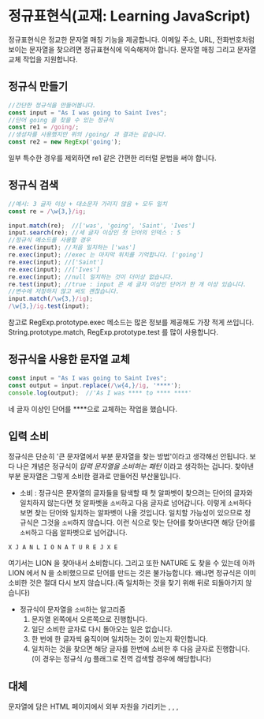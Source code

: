 # 정규표현식(교재: Learning JavaScript)
정규표현식은 정교한 문자열 매칭 기능을 제공합니다. 이메일 주소, URL, 전화번호처럼 보이는 문자열을 찾으려면 정규표현식에 익숙해져야 합니다. 문자열 매칭 그리고 문자열 교체 작업을 지원합니다.
## 정규식 만들기
```javascript
//간단한 정규식을 만들어봅니다.
const input = "As I was going to Saint Ives";
//단어 going 을 찾을 수 있는 정규식
const re1 = /going/;
//생성자를 사용했지만 위의 /going/ 과 결과는 같습니다.
const re2 = new RegExp('going');
```
일부 특수한 경우를 제외하면 re1 같은 간편한 리터럴 문법을 써야 합니다.
## 정규식 검색
```javascript
//예시: 3 글자 이상 + 대소문자 가리지 않음 + 모두 일치
const re = /\w{3,}/ig;

input.match(re);  //['was', 'going', 'Saint', 'Ives']
input.search(re); //세 글자 이상인 첫 단어의 인덱스 : 5
//정규식 메소드를 사용할 경우
re.exec(input); //처음 일치하는 ['was']
re.exec(input); //exec 는 마지막 위치를 기억합니다. ['going']
re.exec(input); //['Saint']
re.exec(input); //['Ives']
re.exec(input); //null 일치하는 것이 더이상 없습니다.
re.test(input); //true : input 은 세 글자 이상인 단어가 한 개 이상 있습니다.
//변수에 저장하지 않고 써도 괜찮습니다.
input.match(/\w{3,}/ig);
/\w{3,}/ig.test(input);
```
참고로 RegExp.prototype.exec 메소드는 많은 정보를 제공해도 가장 적게 쓰입니다. String.prototype.match, RegExp.prototype.test 를 많이 사용합니다.
## 정규식을 사용한 문자열 교체
```javascript
const input = "As I was going to Saint Ives";
const output = input.replace(/\w{4,}/ig, '****');
console.log(output);  //'As I was **** to **** ****'
```
네 글자 이상인 단어를 ****으로 교체하는 작업을 했습니다.
## 입력 소비
정규식은 단순히 '큰 문자열에서 부분 문자열을 찾는 방법'이라고 생각해선 안됩니다. 보다 나은 개념은 정규식이 *입력 문자열을 소비하는 패턴* 이라고 생각하는 겁니다. 찾아낸 부분 문자열은 그렇게 소비한 결과로 만들어진 부산물입니다.
- 소비 : 정규식은 문자열의 글자들을 탐색할 때 첫 알파벳이 찾으려는 단어의 글자와 일치하지 않는다면 첫 알파벳을 `소비`하고 다음 글자로 넘어갑니다. 이렇게 `소비`하다보면 찾는 단어와 일치하는 알파벳이 나올 것입니다. 일치할 가능성이 있으므로 정규식은 그것을 `소비`하지 않습니다. 이런 식으로 맞는 단어를 찾아낸다면 해당 단어를 `소비`하고 다음 알파벳으로 넘어갑니다.
```
X J A N L I O N A T U R E J X E
```
여기서는 LION 을 찾아내서 소비합니다. 그리고 또한 NATURE 도 찾을 수 있는데 아까 LION 에서 N 을 소비했으므로 단어를 만드는 것은 불가능합니다. 왜냐면 정규식은 이미 소비한 것은 절대 다시 보지 않습니다.(즉 일치하는 것을 찾기 위해 뒤로 되돌아가지 않습니다)
- 정규식이 문자열을 `소비`하는 알고리즘
  1. 문자열 왼쪽에서 오른쪽으로 진행합니다.
  2. 일단 소비한 글자로 다시 돌아오는 일은 없습니다.
  3. 한 번에 한 글자씩 움직이며 일치하는 것이 있는지 확인합니다.
  4. 일치하는 것을 찾으면 해당 글자를 한번에 소비한 후 다음 글자로 진행합니다.(이 경우는 정규식 /g 플래그로 전역 검색할 경우에 해당합니다)
## 대체
문자열에 담은 HTML 페이지에서 외부 자원을 가리키는 <a>, <area>, <link>, <script>, <source>, <meta>를 모두 찾고 싶을 때는 어떻게 할까요. 태그의 대소문자가 통일되지 않을 경우도 있습니다. 이럴 때는 정규식의 `대체`를 사용합니다.
```javascript
const html = 'HTML with <a href="/one">one link</a>, and some javascript' +
  '<script src="stuff.js">';
//이 정규식의 의미는 '텍스트에서 area, a, link, script, source 를 대소문자 가리지 말고 모두 찾으라'입니다.
const matches = html.match(/area|a|link|script|source/ig);
//결과: ["a", "link", "a", "a", "a", "a", "script", "script"]
```
여기서 `|`(파이프)는 대체를 뜻하는 메타 문자, `ig`는 대소문자 구별 없이 + 전체를 검색한다는 뜻입니다. g 플래그가 없다면 일치하는 것 중 첫 번째만 반환합니다.
정규식은 왼쪽에서 오른쪽으로 평가하기에 area 를 a 보다 먼저 썼습니다. 이 이유는 LION, NATURE 사례에서 알 수 있습니다. a 를 먼저 쓴다면 검색 시 a 를 소비하면 area 를 소비하는 게 불가능해지기 때문입니다. 그러니 이렇게 겹치는 것이 있을 때는 더 큰 것을 먼저 씁니다. 작은 것을 먼저 쓰면 큰 것을 절대 찾지 못하게 됩니다.
## HTML 찾기
정규식은 HTML 을 분석할 수 없습니다. 분석하려면 각 부분을 구성 요소로 완전히 분해할 수 있어야 하는데, 정규식은 아주 간단한 언어만 분석할 수 있습니다. 물론 정규식으로 복잡한 언어를 분석하기도 하지만, 정규식의 한계를 이해하고 상황에 따라 더 알맞은 방법을 찾아야 합니다.
정규식을
```javascript
const html = '<br> [!CDATA[[<br>]]]';
const matches = html.match(/<br>/ig);
console.log(matches) //['<br>', '<br>']
```
여기서의 진짜 <br>태그는 하나입니다. 나머지는 글자 데이터입니다. 정규식은 `<p> <a>aa</a> </p>`같은 계층적 구조에 매우 취약합니다. 다시 말하자면 정규식은 HTML 처럼 매우 복잡한 것을 검색하기에는 알맞지 않습니다.
## 문자셋
`문자셋`은 글자 하나를 다른 것으로 `대체`하는 방법을 간단히 줄인 것입니다.
```javascript
const beer99 = "99 bottles of beer on the wall " +
  'take 1 down and pass it around -- ' +
  '98 bottles of beer on the wall.';

//문자열 안의 숫자를 모두 찾습니다.
const matches = beer99.match(/0|1|2|3|4|5|6|7|8|9/g); //["9", "9", "1", "9", "8"]
//문자셋으로 간략히 표현합니다. m2 가 더 좋은 방법입니다.
const m1 = beer99.match(/[0123456789]/g);
const m2 = beer99.match(/[0-9]/g);

//글자와 숫자, 기타 구두점을 찾습니다.(사실 공백만 빼고 다 찾습니다)
const match = beer99.match(/[\-0-9a-z.]/ig) //75글자. ['9', '9', 'b', 'o'...]
//원래 문자열에서 공백만 찾습니다.
const match2 = beer99.match(/[^\-0-9a-z.]/);
/*
[" ", index: 2, input: "99 bottles of beer on the wall take 1 down and pass it around -- 98 bottles of beer on the wall.", groups: undefined]
*/
```
- matches 의 방법은 글자를 찾을 때, 숫자와 글자 모두를 찾을 때 각각 또 다시 만들어야 합니다. 그래서 `문자셋`으로 간편히 표현하는 것입니다.
- match 안의 정규식에서 숫자와 알파벳 순서는 중요치 않습니다.(`/[.a-z0-9\-]/ig`도 가능) 하이픈 `-`은 이스케이프`\`해야합니다. 그러지 않으면 하이픈을 범위 표시 메타문자로 간주합니다.
- match2 안의 정규식은 캐럿`^`을 사용했습니다. 캐럿으로 특정 문자, 또는 범위를 제외합니다.
## 자주 쓰는 문자셋
- 매우 자주 쓰이는 일부 문자셋은 단축 표기가 따로 있습니다. 이들을 클래스라고 부르기도 합니다.
  - `\d` = `[0-9]`:
  - `\D` = `[^0-9]`
  - `\s` = `[ \t\v\n\r]`: 탭, 스페이스, 세로 탭, 줄바꿈을 포함합니다. 공백으로 줄을 맞추는 문자셋입니다.
  - `\S` = `[^ \t\v\n\r]`
  - `\w` = `[a-zA-Z_]`: 하이픈과 마침표는 포함되지 않으므로 이 문자셋으로 도메인 이름이나 CSS 클래스 등을 찾을 수는 없습니다.
  - `\W` = `[^a-zA-Z_]`
위 단축 표기 중에서 가장 자주 쓰는 것은 `\s`입니다.
```javascript
const stuff =
  'hight: 9\n' +
  'medium: 5\n' +
  'low: 2\n';
//탭, 스페이스, 세로 탭, 줄바꿈을 포함 + 숫자는 상관없으며 없어도 된다 + 0-9까지 문자열 안의 숫자 찾기 + 전역 검색
const levels = stuff.match(/:\s*[0-9]/g); // [": 9", ": 5", ": 2"]
```
문자 제외 클래스 `\D`, `\S`, `W`를 사용하면 원치 않는 문자들을 빠르고 효율적으로 제거할 수 있습니다.
  - 예를 들어 전화번호를 데이터베이스에 저장하기 전에 형식을 통일하는 편이 좋습니다. 사람들이 전화번호를 쓰는 방식은 제각기 다르므로 문자셋을 사용해서 10자리 숫자로 통일하는 것이 좋습니다.
```javascript
//예 1. 전화번호
const messyPhone = '(505) 555-1515';
const neatPhone = messyPhone.replace(/\D/g, ''); //5055551515
//예 2. 공백이 아닌 글자가 최소 하나는 있어야 하는 필드에 데이터가 있는지 검사
const field = ' something ';
const valid = /\S/.test(field); //true
```
## 반복
`반복 메타 문자`는 얼마나 많이 일치해야 하는지 지정할 때 사용합니다. 예를 들어 숫자 하나를 찾지 않고 여러 개를 찾을 때 사용해봅니다.
```javascript
const match = beer99.match(/[0-9][0-9][0-9]|[0-9][0-9]|[0-9]/);
//반복 메타 문자
const match02 = beer99.match(/[0-9]+/);
```
  - 이 방식은 세 자리, 두 자리, 첫 자리 숫자를 소비해서 찾습니다. 두 자리 숫자 소비로 인해 세 자리 숫자를 못 찾는 일이 없도록 세 자리 숫자를 먼저 썼습니다.
  - 이 정규식은 두, 세 자리 숫자에서는 쓸 수 있겠지만 4자리, 5자리가 넘으면 사용하기 불편해집니다. 이럴 때는 `반복 메타 문자`를 쓰면 됩니다.
  - 문자셋 다음의 +는 그 앞의 요소가 하나 이상 있어야 한다는 뜻입니다.
`반복 메타 문자`는 그 자체로는 아무 의미도 없습니다. `반복 메타 문자`는 다섯 가지 종류가 있습니다.
  - `{n}` : 정확하게 n 개 반복합니다. 예를 들어 우편번호 숫자처럼 5자리만 필요하면 /d{5}/ 로 하면 됩니다.
  - `{n,}` : 최소한 n 개 이상 반복합니다. 예를 들어 `/\d{5,}/` 는 다섯 자리 이상의 숫자에만 일치합니다.
  - `{n, m}` : n 개 이상, m 개 이하입니다. 예를 들어 `/\d{2, 5}/`는 2, 3, 4, 5개에 일치합니다.
  - `?` : 0개 또는 1개입니다. `{0,1}`과 같습니다. 예를 들어 `/[a-z]\d?/i`는 글자가 있고, 숫자가 없거나 한 개 있는 경우에 일치합니다.
  - `*` : 숫자가 있던 없던 상관하지 않습니다. 클레이니 스타, 클레이니 클로저라고 부르기도 합니다. 예를 들어 `/[a-z]\d*/i`는 글자가 있고, 숫자가 없거나 있는 경우에 일치합니다.
  - `+` : 하나 이상입니다. 예를 들어 `/[a-z]\d+/i`는 글자가 있고, 숫자가 하나 이상 있는 경우에 일치합니다.
## 마침표와 이스케이프
정규식에서 마침표는 줄바꿈 문자를 제외한 모든 문자에 일치하는 메타 문자입니다. 입력이 어떤 문자든 상관하지 않고 소비할 때 주로 사용합니다.
```javascript
//문자열에서 우편번호 5자리만 필요하고 그 이외는 전혀 필요하지 않다고 간주합니다.
const input = 'Address : 333 Main St., Anywhere, NY, 55532. Phone: 555-555-2525.';
const match = input.match(/\d{5}.*/);
/*결과: ["55532. Phone: 555-555-2525.", index: 38, input: "Address : 333 Main St., Anywhere, NY, 55532. Phone: 555-555-2525.", groups: undefined]*/
```
하지만 도메인 이름이나 IP 주소처럼 마침표 자체가 필요할 때도 있습니다. 그 밖에도 아스테리스크나 괄호처럼 정규식 메타 문자를 글자 그대로 찾아야 할 경우도 있습니다. 정규식 특수 문자를 이스케이프해서 일반 문자로 사용하려면 그 앞에 역슬래시를 붙이면 됩니다.
```javascript
const equation = '(2 + 3.5) * 7';
const match = equation.match(/\(\d \+ \d\.\d\) \* \d/);
/*결과: ["(2 + 3.5) * 7", index: 0, input: "(2 + 3.5) * 7", groups: undefined]*/
```
## 진정한 와일드카드
마침표가 줄바꿈을 제외한 모든 문자에 일치하는 거라면, 줄바꿈 문자를 포함한 모든 문자에 일치하는 것은 어떻게 써야 할까요. 가장 널리 쓰이는 것은 `[\s\S]`입니다. 이것은 공백인 모든 문자에 일치하는 동시에, 공백이 아닌 모든 문자에 일치합니다. 한마디로 뭐든 일치합니다.
## 그룹
그룹을 사용하면 하위 표현식을 만들고 단위 하나로 취급할 수 있습니다. 그리고 그 그룹에 일치하는 결과를 나중에도 쓸 수 있도록 캡쳐할 수 있습니다. 결과를 캡쳐하는 것이 기본값이지만 캡쳐하지 않는 그룹도 만들 수 있습니다.
그룹은 괄호로 만듭니다. 캡쳐하지 않는 그룹은 `(?:[subexpression])`형태이고, 여기서 [subexpression]이 일치시키려 하는 패턴입니다.
```javascript
//도메인 이름에서 .com, .org, .edu 만 찾아봅니다.
const text = 'Visit oreilly.com today';
const match = text.match(/[a-z]+(?:\.com|\.org|\.edu)/i);
/*
결과: ["oreilly.com", index: 6, input: "Visit oreilly.com today", groups: undefined]
*/
```
그룹에도 반복을 적용할 수 있습니다. 일반적인 반복은 반복 메타 문자의 바로 왼쪽 문자 하나만 적용되지만, 그룹에서는 그룹 전체를 반복합니다.
```javascript
//http://, https://, //(프로토콜 독립 URL)로 시작하는 URL 을 찾습니다.
const html = '<link rel="stylesheet" href="http://insecure.com/stuff.css">\n' +
  '<link rel="stylesheet" href="https://secure.com/securestuff.css">\n' +
  '<link rel="stylesheet" href="//anything.com/flexible.css">';
const matches = html.match(/(?:https?)?\/\/[a-z][a-z0-9-]+[a-z0-9]+/ig); //["//insecure", "//secure", "//anything"]
```
  - 정규식 시작에는 캡처하지 않는 그룹 `(?:https?)?`가 있습니다. 처음의 물음표는 's 는 옵션이라는 뜻입니다. 일반적으로 반복은 반복 메타 문자의 바로 왼쪽에 있는 문자 하나에 적용됩니다.
  - 두 번째 물음표는 그 왼쪽(https)에 있는 그룹 전체에 적용됩니다. 그러므로 이 패턴은 빈 문자열, http, https 에 일치합니다.
  - 다음에는 이스케이프한 슬래시 두 개 `(\/\/)`가 있습니다.
  - 그 다음 문자 클래스입니다. 도메인 이름에는 글자, 숫자, 하이픈이 들어갈 수 있지만 시작은 글자여야 하며 하이픈으로 끝날 순 없습니다.
  - 이 예제는 완벽하진 않지만 연습을 위해 작성한 것입니다. 완벽한 정규식은 불가능에 가깝고 불필요합니다.
## 소극적 일치, 적극적 일치
정규식 아마추어와 전문가를 기준은 `소극적` 일치와 `적극적` 일치의 차이를 이해하는가입니다. 정규식은 기본적으로 `적극적`입니다. 그 뜻은 검색을 멈추기 전에 일치하는 것을 최대한 많이 찾으려고 한다는 뜻입니다.
```javascript
/* 예: HTML 에서 <i>에서 <strong>으로 바꾸기 */
const input = 'Regex pros know the difference between\n' +
  '<i>greedy</i> and <i>lazy</i> matching.';
input.replace(/<i>(.*)<\/i>/ig, '<strong>$1</strong>');
/* 교체 결과
"Regex pros know the difference between
<strong>greedy</i> and <i>lazy</strong> matching."
*/
```
  - $1 은 .* 그룹에 일치하는 문자열로 바꾸는 것입니다.
  - 이런 결과가 나온 이유를 알아봅니다. 정규식은 일치할 가능성이 있는 동안은 문자를 소비하지 않고 계속 넘어갑니다. 그리고 그 과정을 적극적으로 진행합니다. 여기서는 <i>를 만나면 </i>를 더는 찾을 수 없을 때까지 소비하지 않고 진행합니다. 원래 문자열에는 </i>가 두 개 있으므로, 정규식은 첫 번째 것(greedy</i>)을 무시하고 두 번째 것(lazy</i>)에서 일치한다고 판단합니다.
이 예제를 이번에는 소극적 일치로 바꿔봅니다. 반복 메타 문자 * 를 소극적으로 바꿉니다.
```javascript
input.replace(/<i>(.*?)<\/i>/ig, '<strong>$1</strong>');
/*
"Regex pros know the difference between
<strong>greedy</strong> and <strong>lazy</strong> matching."
*/
```
  - 이제 정규식 엔진은 </i>를 보는 즉시 일치하는 것을 찾았다고 판단합니다. 따라서 </i>를 발견할 때마다 그때까지 찾은 것을 소비하고, 일치하는 범위를 넓히려 하지 않습니다.
반복 메타 문자 `*, +, ?, {n}, {n,}, {n,m}`뒤에는 모두 물음표를 붙일 수 있지만 책의 필자는 `*, +`외에는 물음표를 붙여서 쓰질 않았다고 합니다.
## 역참조
그룹을 사용하면 `역참조`도 사용할 수 있습니다.
```javascript
/*
ABBA 형태의 밴드 이름을 찾습니다. PJJP 등등
서브그룹을 포함해, 정규식의 각 그룹은 숫자를 할당받습니다. 숫자는 맨 왼쪽이 1번으로 오른쪽으로 갈수록 1씩 증가합니다.
역슬래시 뒤에 숫자를 써서 이 그룹을 참조할 수 있습니다.
*/
const promo = 'Opening for XAAX is the dynamic GOOG! At the box office now!';
const bands = promo.match(/([A-Z])(A-Z)\2\1/g);
```
  - 이 정규식을 왼쪽에서 오른쪽으로 읽으면, 그룹이 두 개 있고 그 다음 `\2\1`이 있습니다. 첫 번째 그룹이 X 에 일치하고 두 번째 그룹이 A 에 일치하면 `\2`는 A, `\1`은 X 입니다.
  - 책의 필자가 실무에서 역참조를 사용하는 것은 따옴표의 짝을 맞출 때분이라고 합니다.
HTML 에는 태그의 속성값에 큰따옴표나 작은따옴표를 써야 합니다. 역참조로 쉽게 찾아봅니다.
```javascript
const html = `<img alt='A "Simple" example.'>`  +
  `<img alt="Don't abuse it!">`;
const matches = html.match(/<img alt=(['"]).*?\1/g);
// ["<img alt='A "Simple" example.'", "<img alt="Don't abuse it!""]
//연습용: 적극적 일치
const matches = html.match(/<img alt=(['"]).*\1/g)
//["<img alt='A "Simple" example.'><img alt="Don'"]
```
  - 이 예제는 지나치가 단순합니다. 다른 속성이 alt 속성보다 앞에 있거나, alt 앞에 공백이 두 개 이상이면 이 정규식으로는 아무것도 찾지 못합니다.
  - 이 그룹에서 첫 번째 그룹은 따옴표 뒤에 0개 이상의 문자를 찾습니다.(소극적 일치이므로 두 번째 <img>까지 진행하지 않습니다) 그 다음의 `\1`은 앞에서 찾은 따옴표의 짝입니다.
## 그룹 교체
그룹을 사용하면 문자열 교체도 더 다양한 방법으로 할 수 있습니다.
```javascript
//예 1: a 태그에서 href 속성이 아닌 것들을 제거합니다.
let html = '<a class="nope" href="/yep">Yep</a>';
html = html.replace(/<a .*?(href=".*?").*?>/, '<a $1>')
//html : "<a href="/yep">Yep</a>"
```
  - 역참조와 마찬가지로 모든 그룹은 1로 시작하는 숫자를 할당받습니다. 정규식에서 첫 번째 그룹은 `\1`이고, 교체할 문자열에서는 $1이 첫 번째 그룹에 해당합니다. 이번에도 소극적 일치를 써서 다른 <a> 태그까지 검색이 확장되는 일을 막았습니다.
  - 이 정규식은 href 속성의 값에 큰 따옴표가 아니라 작은따옴표를 쓴 문자열에서는 아무것도 찾지 못합니다.
```javascript
//예 2: class, href 속성만 남기고 나머지는 모두 없애봅니다.
let html = '<a class="yep" href="/yep" id="nope">Yep</a>';
html = html.replace(/<a .*?(class=".*?").*?(href=".*?").*?>/, '<a $2 $1>')
//"<a href="/yep" class="yep">Yep</a>"
```
  - 이 정규식은 class 와 href 의 순서를 바꿔서 href 가 앞, class 가 뒤에 옵니다. 이 정규식은 class 뒤에 href 가 있어야만 동작하고, 속성 값에 작은따옴표를 쓰면 동작하지 않습니다.
$1, $2 등 숫자로 참조하는 것외에도 다른 기호들이 있습니다. 자주 쓰이진 않아도 알아두면 좋습니다.
```javascript
const input = "One two three";
//일치하는 것 앞에 있는 전부를 참조하는 $`
input.replace(/two/, '($`)'); //"One (One ) three"
//일치하는 것 자체인 $&
input.replace(/two/, '($&)'); //"One (two) three"
//일치하는 것 뒤에 있는 전부를 참조하는 $'
input.replace(/two/, "($')"); //"One ( three) three"
//달러 기호 자체를 쓸 때는 $$
input.replace(/two/, "($$)"); //"One ($) three"
```
## 함수를 이용한 교체
함수를 이용하면 아주 복잡한 정규식을 좀 더 단순한 정규식으로 분할할 수 있습니다.
예시로 <a>태그를 정확한 규격에 맞게 바꾸는 작업을 해봅니다. class, id, href 속성 외에는 모두 제거합니다.문제는 허용하는 속성이 항상 있다는 보장도 없고, 모두 있더라도 순서가 뒤죽박죽일 수도 있습니다. 우선 테스트할 HTML 문자열입니다.
```javascript
const html =
  `<a class="foo" href="/foo" id="foo">Foo</a>\n` +
  `<A href="/bar" Class="bar">Bar</a>\n` +
  `<a href="/baz">Baz</a>\n` +
  `<a onclick="javascript:alert('qux')" href="/qux">Qux</a>`;
```
  - 이 문자열을 보면 경우의 수가 너무 많아 정규식만으로는 해결이 어렵습니다. 하지만 <a> 태그를 인식하는 정규식과 <a>태그의 속성 중에서 필요한 것만 남기는 정규식 두 개를 쓰면 됩니다.
<a>태그에서 class, id, href 속성을 제거합니다. 여기선 단순히 정규식만 사용하지 않고 split 메소드를 사용해 한 번에 한 가지 속성만 체크합니다.
```javascript
function sanitizeATag(atag) {
  //태그에서 원하는 부분을 뽑아냅니다.
  const parts = atag.match(/<a\s+(.*?)>(.*?)<\/a>/i);
  //parts[1]은 여는 <a>태그에 들어있는 속성입니다.
  //parts[2]는 <a>와 </a> 사이에 있는 텍스트입니다.
  const attributes = parts[1]
    //속성을 분해합니다.
    .split(/\s+/);
  return '<a ' + attributes
    //class, id, href 속성만 필요합니다.
    .filter(attr => /^(?:class|id|href)[\s=]/i.test(attr))
    //스페이스 한 칸으로 구분해서 합칩니다.
    .join(' ')
    //여는 <a>태그를 완성합니다.
    + '>'
    //텍스트를 추가합니다.
    + parts[2]
    //마지막으로 태그를 닫습니다.
    + '</a>'
}
```
  - 이 함수는 필요 이상으로 길어도 명확이 내용을 이해할 수 있습니다. 이 함수의 정규식으로는 우선 <a>태그의 각 부분을 찾는 정규식, 하나 이상의 공백을 찾아 문자열을 분리하는 정규식, 원하는 속성만 남도록 필터링하는 정규식입니다. 정규식 하나로 이 세 가지 일을 처리하려 했다면 어려웠을 것입니다.
---
sanitizeATag 함수는 <a>태그가 들어있는 HTML 블록에 사용하려고 만들었습니다. <a>태그를 찾는 정규식입니다.
```javascript
html.match(/<a .*?>(.*?)<\/a>/ig);
```
  - 이것을 사용하려면 String.prototype.replace 로 교체할 매개변수를 함수로 넘겨야 합니다.
```javascript
//예시로 콘솔에 출력할 뿐 아무것도 반환하지 않아 결과는 undefined 입니다.
html.replace(/<a .*?>(.*?)<\/a>/ig, function(m, g1, offset) {
  console.log(`<a> tag found at ${offset}. contents: ${g1}`);
});
```
  - String.prototype.replace 에 넘기는 함수는 다음 순서로 매개변수를 받습니다.
    - `m`: 일치하는 문자열 전체. `$&`와 같습니다.
    - `g1`: 일치하는 그룹(일치하는 것이 있다면). 일치하는 것이 여럿이라면 매개변수도 여러 개 받습니다.
    - `offset`: 원래 문자열에서 일치하는 곳의 offset(숫자)
    - 원래 문자열: 거의 사용하지 않습니다.
  - String.prototype.replace 는 함수가 반환하는 값을 써서 원래 문자열을 교체합니다.
---
각 <a>태그를 규격화하는 함수와 HTML 블록에서 <a>태그를 찾는 방법을 합칩니다.
```javascript
html.replace(/<a .*?<\/a>/ig, function(m) {
  return sanitizeATag(m);
});
//더 단순하게 만들어봅니다.
html.replace(/<a .*?<\/a>/ig, sanitizeATag)
```
  - sanitizeATag 함수는 String.prototype.replace 에서 콜백 함수에 넘기는 매개변수를 그대로 받게 만들었으므로, 익명 함수를 제거하고 sanitizeATag 를 직접 써서 단순하게 만들 수도 있습니다.

